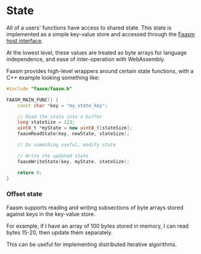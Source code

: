 # State

All of a users' functions have access to shared state. This state is implemented as 
a simple key-value store and accessed through the [Faasm host interface](host_interface.md).
 
At the lowest level, these values are treated as byte arrays for language independence, and
ease of inter-operation with WebAssembly.

Faasm provides high-level wrappers around certain state functions, with a C++ example
looking something like:

```c++
#include "faasm/faasm.h"

FAASM_MAIN_FUNC() {
    const char *key = "my_state_key";

    // Read the state into a buffer
    long stateSize = 123;
    uint8_t *myState = new uint8_t[stateSize];
    faasmReadState(key, newState, stateSize);

    // Do something useful, modify state

    // Write the updated state
    faasmWriteState(key, myState, stateSize);

    return 0;
}
```

### Offset state

Faasm supports reading and writing subsections of byte arrays stored against keys in 
the key-value store.

For example, if I have an array of 100 bytes stored in memory, I can read bytes 15-20, then 
update them separately.

This can be useful for implementing distributed iterative algorithms.

